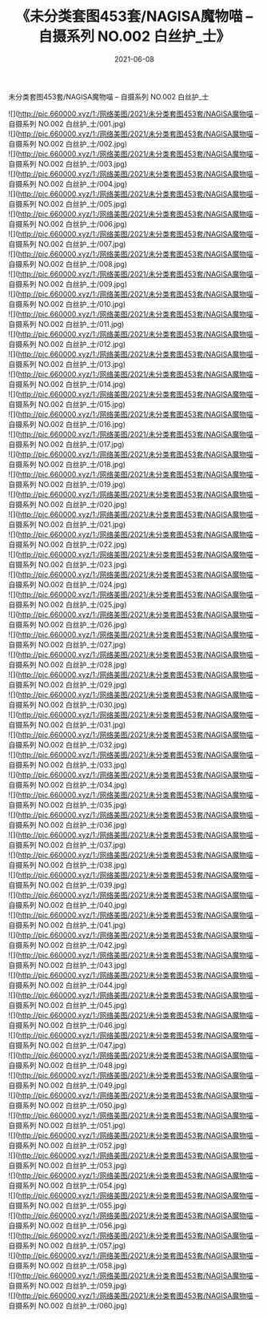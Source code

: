 ﻿---
layout: post
title:  《未分类套图453套/NAGISA魔物喵 – 自摄系列 NO.002 白丝护_士》
date:   2021-06-08
img: http://pic.660000.xyz/1:/网络美图/2021/未分类套图453套/NAGISA魔物喵 – 自摄系列 NO.002 白丝护_士/000.jpg
categories: [美女, 清纯, 唯美]
---

未分类套图453套/NAGISA魔物喵 – 自摄系列 NO.002 白丝护_士

 ![](http://pic.660000.xyz/1:/网络美图/2021/未分类套图453套/NAGISA魔物喵 – 自摄系列 NO.002 白丝护_士/001.jpg) <br>![](http://pic.660000.xyz/1:/网络美图/2021/未分类套图453套/NAGISA魔物喵 – 自摄系列 NO.002 白丝护_士/002.jpg) <br>![](http://pic.660000.xyz/1:/网络美图/2021/未分类套图453套/NAGISA魔物喵 – 自摄系列 NO.002 白丝护_士/003.jpg) <br>![](http://pic.660000.xyz/1:/网络美图/2021/未分类套图453套/NAGISA魔物喵 – 自摄系列 NO.002 白丝护_士/004.jpg) <br>![](http://pic.660000.xyz/1:/网络美图/2021/未分类套图453套/NAGISA魔物喵 – 自摄系列 NO.002 白丝护_士/005.jpg) <br>![](http://pic.660000.xyz/1:/网络美图/2021/未分类套图453套/NAGISA魔物喵 – 自摄系列 NO.002 白丝护_士/006.jpg) <br>![](http://pic.660000.xyz/1:/网络美图/2021/未分类套图453套/NAGISA魔物喵 – 自摄系列 NO.002 白丝护_士/007.jpg) <br>![](http://pic.660000.xyz/1:/网络美图/2021/未分类套图453套/NAGISA魔物喵 – 自摄系列 NO.002 白丝护_士/008.jpg) <br>![](http://pic.660000.xyz/1:/网络美图/2021/未分类套图453套/NAGISA魔物喵 – 自摄系列 NO.002 白丝护_士/009.jpg) <br>![](http://pic.660000.xyz/1:/网络美图/2021/未分类套图453套/NAGISA魔物喵 – 自摄系列 NO.002 白丝护_士/010.jpg) <br>![](http://pic.660000.xyz/1:/网络美图/2021/未分类套图453套/NAGISA魔物喵 – 自摄系列 NO.002 白丝护_士/011.jpg) <br>![](http://pic.660000.xyz/1:/网络美图/2021/未分类套图453套/NAGISA魔物喵 – 自摄系列 NO.002 白丝护_士/012.jpg) <br>![](http://pic.660000.xyz/1:/网络美图/2021/未分类套图453套/NAGISA魔物喵 – 自摄系列 NO.002 白丝护_士/013.jpg) <br>![](http://pic.660000.xyz/1:/网络美图/2021/未分类套图453套/NAGISA魔物喵 – 自摄系列 NO.002 白丝护_士/014.jpg) <br>![](http://pic.660000.xyz/1:/网络美图/2021/未分类套图453套/NAGISA魔物喵 – 自摄系列 NO.002 白丝护_士/015.jpg) <br>![](http://pic.660000.xyz/1:/网络美图/2021/未分类套图453套/NAGISA魔物喵 – 自摄系列 NO.002 白丝护_士/016.jpg) <br>![](http://pic.660000.xyz/1:/网络美图/2021/未分类套图453套/NAGISA魔物喵 – 自摄系列 NO.002 白丝护_士/017.jpg) <br>![](http://pic.660000.xyz/1:/网络美图/2021/未分类套图453套/NAGISA魔物喵 – 自摄系列 NO.002 白丝护_士/018.jpg) <br>![](http://pic.660000.xyz/1:/网络美图/2021/未分类套图453套/NAGISA魔物喵 – 自摄系列 NO.002 白丝护_士/019.jpg) <br>![](http://pic.660000.xyz/1:/网络美图/2021/未分类套图453套/NAGISA魔物喵 – 自摄系列 NO.002 白丝护_士/020.jpg) <br>![](http://pic.660000.xyz/1:/网络美图/2021/未分类套图453套/NAGISA魔物喵 – 自摄系列 NO.002 白丝护_士/021.jpg) <br>![](http://pic.660000.xyz/1:/网络美图/2021/未分类套图453套/NAGISA魔物喵 – 自摄系列 NO.002 白丝护_士/022.jpg) <br>![](http://pic.660000.xyz/1:/网络美图/2021/未分类套图453套/NAGISA魔物喵 – 自摄系列 NO.002 白丝护_士/023.jpg) <br>![](http://pic.660000.xyz/1:/网络美图/2021/未分类套图453套/NAGISA魔物喵 – 自摄系列 NO.002 白丝护_士/024.jpg) <br>![](http://pic.660000.xyz/1:/网络美图/2021/未分类套图453套/NAGISA魔物喵 – 自摄系列 NO.002 白丝护_士/025.jpg) <br>![](http://pic.660000.xyz/1:/网络美图/2021/未分类套图453套/NAGISA魔物喵 – 自摄系列 NO.002 白丝护_士/026.jpg) <br>![](http://pic.660000.xyz/1:/网络美图/2021/未分类套图453套/NAGISA魔物喵 – 自摄系列 NO.002 白丝护_士/027.jpg) <br>![](http://pic.660000.xyz/1:/网络美图/2021/未分类套图453套/NAGISA魔物喵 – 自摄系列 NO.002 白丝护_士/028.jpg) <br>![](http://pic.660000.xyz/1:/网络美图/2021/未分类套图453套/NAGISA魔物喵 – 自摄系列 NO.002 白丝护_士/029.jpg) <br>![](http://pic.660000.xyz/1:/网络美图/2021/未分类套图453套/NAGISA魔物喵 – 自摄系列 NO.002 白丝护_士/030.jpg) <br>![](http://pic.660000.xyz/1:/网络美图/2021/未分类套图453套/NAGISA魔物喵 – 自摄系列 NO.002 白丝护_士/031.jpg) <br>![](http://pic.660000.xyz/1:/网络美图/2021/未分类套图453套/NAGISA魔物喵 – 自摄系列 NO.002 白丝护_士/032.jpg) <br>![](http://pic.660000.xyz/1:/网络美图/2021/未分类套图453套/NAGISA魔物喵 – 自摄系列 NO.002 白丝护_士/033.jpg) <br>![](http://pic.660000.xyz/1:/网络美图/2021/未分类套图453套/NAGISA魔物喵 – 自摄系列 NO.002 白丝护_士/034.jpg) <br>![](http://pic.660000.xyz/1:/网络美图/2021/未分类套图453套/NAGISA魔物喵 – 自摄系列 NO.002 白丝护_士/035.jpg) <br>![](http://pic.660000.xyz/1:/网络美图/2021/未分类套图453套/NAGISA魔物喵 – 自摄系列 NO.002 白丝护_士/036.jpg) <br>![](http://pic.660000.xyz/1:/网络美图/2021/未分类套图453套/NAGISA魔物喵 – 自摄系列 NO.002 白丝护_士/037.jpg) <br>![](http://pic.660000.xyz/1:/网络美图/2021/未分类套图453套/NAGISA魔物喵 – 自摄系列 NO.002 白丝护_士/038.jpg) <br>![](http://pic.660000.xyz/1:/网络美图/2021/未分类套图453套/NAGISA魔物喵 – 自摄系列 NO.002 白丝护_士/039.jpg) <br>![](http://pic.660000.xyz/1:/网络美图/2021/未分类套图453套/NAGISA魔物喵 – 自摄系列 NO.002 白丝护_士/040.jpg) <br>![](http://pic.660000.xyz/1:/网络美图/2021/未分类套图453套/NAGISA魔物喵 – 自摄系列 NO.002 白丝护_士/041.jpg) <br>![](http://pic.660000.xyz/1:/网络美图/2021/未分类套图453套/NAGISA魔物喵 – 自摄系列 NO.002 白丝护_士/042.jpg) <br>![](http://pic.660000.xyz/1:/网络美图/2021/未分类套图453套/NAGISA魔物喵 – 自摄系列 NO.002 白丝护_士/043.jpg) <br>![](http://pic.660000.xyz/1:/网络美图/2021/未分类套图453套/NAGISA魔物喵 – 自摄系列 NO.002 白丝护_士/044.jpg) <br>![](http://pic.660000.xyz/1:/网络美图/2021/未分类套图453套/NAGISA魔物喵 – 自摄系列 NO.002 白丝护_士/045.jpg) <br>![](http://pic.660000.xyz/1:/网络美图/2021/未分类套图453套/NAGISA魔物喵 – 自摄系列 NO.002 白丝护_士/046.jpg) <br>![](http://pic.660000.xyz/1:/网络美图/2021/未分类套图453套/NAGISA魔物喵 – 自摄系列 NO.002 白丝护_士/047.jpg) <br>![](http://pic.660000.xyz/1:/网络美图/2021/未分类套图453套/NAGISA魔物喵 – 自摄系列 NO.002 白丝护_士/048.jpg) <br>![](http://pic.660000.xyz/1:/网络美图/2021/未分类套图453套/NAGISA魔物喵 – 自摄系列 NO.002 白丝护_士/049.jpg) <br>![](http://pic.660000.xyz/1:/网络美图/2021/未分类套图453套/NAGISA魔物喵 – 自摄系列 NO.002 白丝护_士/050.jpg) <br>![](http://pic.660000.xyz/1:/网络美图/2021/未分类套图453套/NAGISA魔物喵 – 自摄系列 NO.002 白丝护_士/051.jpg) <br>![](http://pic.660000.xyz/1:/网络美图/2021/未分类套图453套/NAGISA魔物喵 – 自摄系列 NO.002 白丝护_士/052.jpg) <br>![](http://pic.660000.xyz/1:/网络美图/2021/未分类套图453套/NAGISA魔物喵 – 自摄系列 NO.002 白丝护_士/053.jpg) <br>![](http://pic.660000.xyz/1:/网络美图/2021/未分类套图453套/NAGISA魔物喵 – 自摄系列 NO.002 白丝护_士/054.jpg) <br>![](http://pic.660000.xyz/1:/网络美图/2021/未分类套图453套/NAGISA魔物喵 – 自摄系列 NO.002 白丝护_士/055.jpg) <br>![](http://pic.660000.xyz/1:/网络美图/2021/未分类套图453套/NAGISA魔物喵 – 自摄系列 NO.002 白丝护_士/056.jpg) <br>![](http://pic.660000.xyz/1:/网络美图/2021/未分类套图453套/NAGISA魔物喵 – 自摄系列 NO.002 白丝护_士/057.jpg) <br>![](http://pic.660000.xyz/1:/网络美图/2021/未分类套图453套/NAGISA魔物喵 – 自摄系列 NO.002 白丝护_士/058.jpg) <br>![](http://pic.660000.xyz/1:/网络美图/2021/未分类套图453套/NAGISA魔物喵 – 自摄系列 NO.002 白丝护_士/059.jpg) <br>![](http://pic.660000.xyz/1:/网络美图/2021/未分类套图453套/NAGISA魔物喵 – 自摄系列 NO.002 白丝护_士/060.jpg) <br>